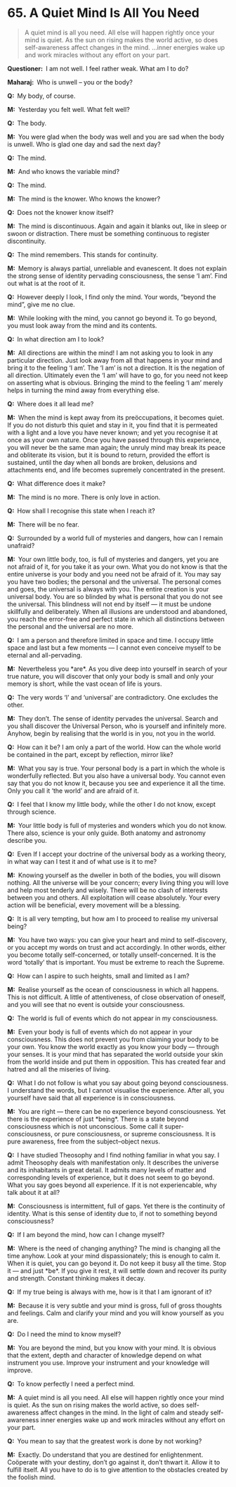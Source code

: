 # 65. A Quiet Mind Is All You Need

>A quiet mind is all you need. All else will happen rightly once your mind is quiet. As the sun on rising makes the world active, so does self-awareness affect changes in the mind. …inner energies wake up and work miracles without any effort on your part.</p>

<p><b>Questioner:</b> I am not well. I feel rather weak. What am I to do?</p>

<p><b>Maharaj:</b> Who is unwell – you or the body?</p>

<p><b>Q:</b> My body, of course.</p>

<p><b>M:</b> Yesterday you felt well. What felt well?</p>

<p><b>Q:</b> The body.</p>

<p><b>M:</b> You were glad when the body was well and you are sad when the body is unwell. Who is glad one day and sad the next day?</p>

<p><b>Q:</b> The mind.</p>

<p><b>M:</b> And who knows the variable mind?</p>

<p><b>Q:</b> The mind.</p>

<p><b>M:</b> The mind is the knower. Who knows the knower?</p>

<p><b>Q:</b> Does not the knower know itself?</p>

<p><b>M:</b> The mind is discontinuous. Again and again it blanks out, like in sleep or swoon or distraction. There must be something continuous to register discontinuity.</p>

<p><b>Q:</b> The mind remembers. This stands for continuity.</p>

<p><b>M:</b> Memory is always partial, unreliable and evanescent. It does not explain the strong sense of identity pervading consciousness, the sense ‘I am’. Find out what is at the root of it.</p>

<p><b>Q:</b> However deeply I look, I find only the mind. Your words, “beyond the mind”, give me no clue.</p>

<p><b>M:</b> While looking with the mind, you cannot go beyond it. To go beyond, you must look away from the mind and its contents.</p>

<p><b>Q:</b> In what direction am I to look?</p>

<p><b>M:</b> All directions are within the mind! I am not asking you to look in any particular direction. Just look away from all that happens in your mind and bring it to the feeling ‘I am’. The ‘I am’ is not a direction. It is the negation of all direction. Ultimately even the ‘I am’ will have to go, for you need not keep on asserting what is obvious. Bringing the mind to the feeling ‘I am’ merely helps in turning the mind away from everything else.</p>

<p><b>Q:</b> Where does it all lead me?</p>

<p><b>M:</b> When the mind is kept away from its preöccupations, it becomes quiet. If you do not disturb this quiet and stay in it, you find that it is permeated with a light and a love you have never known; and yet you recognise it at once as your own nature. Once you have passed through this experience, you will never be the same man again; the unruly mind may break its peace and obliterate its vision, but it is bound to return, provided the effort is sustained, until the day when all bonds are broken, delusions and attachments end, and life becomes supremely concentrated in the present.</p>

<p><b>Q:</b> What difference does it make?</p>

<p><b>M:</b> The mind is no more. There is only love in action.</p>

<p><b>Q:</b> How shall I recognise this state when I reach it?</p>

<p><b>M:</b> There will be no fear.</p>

<p><b>Q:</b> Surrounded by a world full of mysteries and dangers, how can I remain unafraid?</p>

<p><b>M:</b> Your own little body, too, is full of mysteries and dangers, yet you are not afraid of it, for you take it as your own. What you do not know is that the entire universe is your body and you need not be afraid of it. You may say you have two bodies; the personal and the universal. The personal comes and goes, the universal is always with you. The entire creation is your universal body. You are so blinded by what is personal that you do not see the universal. This blindness will not end by itself — it must be undone skillfully and deliberately. When all illusions are understood and abandoned, you reach the error-free and perfect state in which all distinctions between the personal and the universal are no more.</p>

<p><b>Q:</b> I am a person and therefore limited in space and time. I occupy little space and last but a few moments — I cannot even conceive myself to be eternal and all-pervading.</p>

<p><b>M:</b> Nevertheless you *are*. As you dive deep into yourself in search of your true nature, you will discover that only your body is small and only your memory is short, while the vast ocean of life is yours.</p>

<p><b>Q:</b> The very words ‘I’ and ‘universal’ are contradictory. One excludes the other.</p>

<p><b>M:</b> They don’t. The sense of identity pervades the universal. Search and you shall discover the Universal Person, who is yourself and infinitely more. Anyhow, begin by realising that the world is in you, not you in the world.</p>

<p><b>Q:</b> How can it be? I am only a part of the world. How can the whole world be contained in the part, except by reflection, mirror like?</p>

<p><b>M:</b> What you say is true. Your personal body is a part in which the whole is wonderfully reflected. But you also have a universal body. You cannot even say that you do not know it, because you see and experience it all the time. Only you call it ‘the world’ and are afraid of it.</p>

<p><b>Q:</b> I feel that I know my little body, while the other I do not know, except through science.</p>

<p><b>M:</b> Your little body is full of mysteries and wonders which you do not know. There also, science is your only guide. Both anatomy and astronomy describe you.</p>

<p><b>Q:</b> Even If I accept your doctrine of the universal body as a working theory, in what way can I test it and of what use is it to me?</p>

<p><b>M:</b> Knowing yourself as the dweller in both of the bodies, you will disown nothing. All the universe will be your concern; every living thing you will love and help most tenderly and wisely. There will be no clash of interests between you and others. All exploitation will cease absolutely. Your every action will be beneficial, every movement will be a blessing.</p>

<p><b>Q:</b> It is all very tempting, but how am I to proceed to realise my universal being?</p>

<p><b>M:</b> You have two ways: you can give your heart and mind to self-discovery, or you accept my words on trust and act accordingly. In other words, either you become totally self-concerned, or totally unself-concerned. It is the word ‘totally’ that is important. You must be extreme to reach the Supreme.</p>

<p><b>Q:</b> How can I aspire to such heights, small and limited as I am?</p>

<p><b>M:</b> Realise yourself as the ocean of consciousness in which all happens. This is not difficult. A little of attentiveness, of close observation of oneself, and you will see that no event is outside your consciousness.</p>

<p><b>Q:</b> The world is full of events which do not appear in my consciousness.</p>

<p><b>M:</b> Even your body is full of events which do not appear in your consciousness. This does not prevent you from claiming your body to be your own. You know the world exactly as you know your body — through your senses. It is your mind that has separated the world outside your skin from the world inside and put them in opposition. This has created fear and hatred and all the miseries of living.</p>

<p><b>Q:</b> What I do not follow is what you say about going beyond consciousness. I understand the words, but I cannot visualise the experience. After all, you yourself have said that all experience is in consciousness.</p>

<p><b>M:</b> You are right — there can be no experience beyond consciousness. Yet there is the experience of just *being*. There is a state beyond consciousness which is not unconscious. Some call it super-consciousness, or pure consciousness, or supreme consciousness. It is pure awareness, free from the subject–object nexus.</p>

<p><b>Q:</b> I have studied Theosophy and I find nothing familiar in what you say. I admit Theosophy deals with manifestation only. It describes the universe and its inhabitants in great detail. It admits many levels of matter and corresponding levels of experience, but it does not seem to go beyond. What you say goes beyond all experience. If it is not experiencable, why talk about it at all?</p>

<p><b>M:</b> Consciousness is intermittent, full of gaps. Yet there is the continuity of identity. What is this sense of identity due to, if not to something beyond consciousness?</p>

<p><b>Q:</b> If I am beyond the mind, how can I change myself?</p>

<p><b>M:</b> Where is the need of changing anything? The mind is changing all the time anyhow. Look at your mind dispassionately; this is enough to calm it. When it is quiet, you can go beyond it. Do not keep it busy all the time. Stop it — and just *be*. If you give it rest, it will settle down and recover its purity and strength. Constant thinking makes it decay.</p>

<p><b>Q:</b> If my true being is always with me, how is it that I am ignorant of it?</p>

<p><b>M:</b> Because it is very subtle and your mind is gross, full of gross thoughts and feelings. Calm and clarify your mind and you will know yourself as you are.</p>

<p><b>Q:</b> Do I need the mind to know myself?</p>

<p><b>M:</b> You are beyond the mind, but you know with your mind. It is obvious that the extent, depth and character of knowledge depend on what instrument you use. Improve your instrument and your knowledge will improve.</p>

<p><b>Q:</b> To know perfectly I need a perfect mind.</p>

<p><b>M:</b> A quiet mind is all you need. All else will happen rightly once your mind is quiet. As the sun on rising makes the world active, so does self-awareness affect changes in the mind. In the light of calm and steady self-awareness inner energies wake up and work miracles without any effort on your part.</p>

<p><b>Q:</b> You mean to say that the greatest work is done by not working?</p>

<p><b>M:</b> Exactly. Do understand that you are destined for enlightenment. Coöperate with your destiny, don’t go against it, don’t thwart it. Allow it to fulfill itself. All you have to do is to give attention to the obstacles created by the foolish mind.